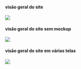 <!--- mockup mobile --->
#### visão geral do site
<img src="./../mockup/mockup1.png"/>

<br/>

<!--- mockup fullscreen --->
#### visão geral do site sem mockup
<img src="screenshots/website.png"/>

<br/>

#### visão geral do site em várias telas
<img src="./../mockup/mockup3.png"/>

